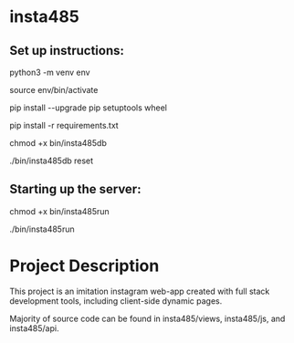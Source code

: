 # insta485
## Set up instructions:
python3 -m venv env

source env/bin/activate

pip install --upgrade pip setuptools wheel

pip install -r requirements.txt

chmod +x bin/insta485db

./bin/insta485db reset

## Starting up the server:
chmod +x bin/insta485run

./bin/insta485run

# Project Description
This project is an imitation instagram web-app created with full stack development tools, including client-side dynamic pages.

Majority of source code can be found in insta485/views, insta485/js, and insta485/api.
